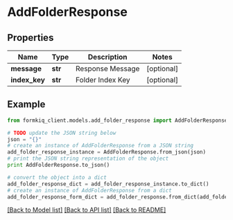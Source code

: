 # AddFolderResponse


## Properties

Name | Type | Description | Notes
------------ | ------------- | ------------- | -------------
**message** | **str** | Response Message | [optional] 
**index_key** | **str** | Folder Index Key | [optional] 

## Example

```python
from formkiq_client.models.add_folder_response import AddFolderResponse

# TODO update the JSON string below
json = "{}"
# create an instance of AddFolderResponse from a JSON string
add_folder_response_instance = AddFolderResponse.from_json(json)
# print the JSON string representation of the object
print AddFolderResponse.to_json()

# convert the object into a dict
add_folder_response_dict = add_folder_response_instance.to_dict()
# create an instance of AddFolderResponse from a dict
add_folder_response_form_dict = add_folder_response.from_dict(add_folder_response_dict)
```
[[Back to Model list]](../README.md#documentation-for-models) [[Back to API list]](../README.md#documentation-for-api-endpoints) [[Back to README]](../README.md)


